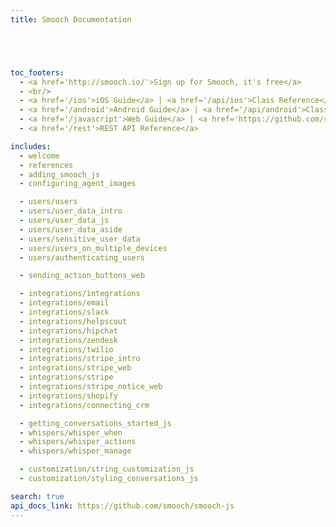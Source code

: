 ```yaml
---
title: Smooch Documentation





toc_footers:
  - <a href='http://smooch.io/'>Sign up for Smooch, it's free</a>
  - <br/>
  - <a href='/ios'>iOS Guide</a> | <a href='/api/ios'>Class Reference</a>
  - <a href='/android'>Android Guide</a> | <a href='/api/android'>Class Reference</a>
  - <a href='/javascript'>Web Guide</a> | <a href='https://github.com/smooch/smooch-js' target="_blank">Class Reference</a>
  - <a href='/rest'>REST API Reference</a>

includes:
  - welcome
  - references
  - adding_smooch_js
  - configuring_agent_images

  - users/users
  - users/user_data_intro
  - users/user_data_js
  - users/user_data_aside
  - users/sensitive_user_data
  - users/users_on_multiple_devices
  - users/authenticating_users

  - sending_action_buttons_web

  - integrations/integrations
  - integrations/email
  - integrations/slack
  - integrations/helpscout
  - integrations/hipchat  
  - integrations/zendesk
  - integrations/twilio
  - integrations/stripe_intro
  - integrations/stripe_web
  - integrations/stripe
  - integrations/stripe_notice_web
  - integrations/shopify
  - integrations/connecting_crm

  - getting_conversations_started_js
  - whispers/whisper_when
  - whispers/whisper_actions
  - whispers/whisper_manage

  - customization/string_customization_js
  - customization/styling_conversations_js

search: true
api_docs_link: https://github.com/smooch/smooch-js
---
```

